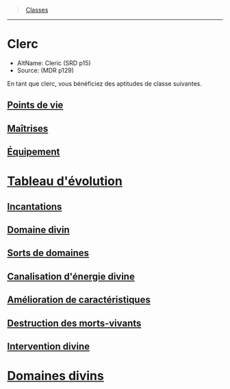 ﻿---
!ClassItem
Name: Clerc
AltName: Cleric (SRD p15)
Source: (MDR p129)
Description: >+
  En tant que clerc, vous bénéficiez des aptitudes de classe suivantes.

Id: cleric_hd.md#clerc
RootId: cleric_hd.md
ParentLink: classes_hd.md
ParentName: Classes
NameLevel: 1
Attributes:
  ParentNameLink: '[Classes](hd_classes.md)'
  Markdown: >+
    >  <!--ParentNameLink-->[Classes](hd_classes.md)<!--/ParentNameLink-->


    ---



    # <!--Name-->Clerc<!--/Name-->


    - AltName: <!--AltName-->Cleric (SRD p15)<!--/AltName-->

    - Source: <!--Source-->(MDR p129)<!--/Source-->


    En tant que clerc, vous bénéficiez des aptitudes de classe suivantes.

  Name: Clerc
  AltName: Cleric (SRD p15)
  Source: (MDR p129)
  Description: >+
    En tant que clerc, vous bénéficiez des aptitudes de classe suivantes.

AttributesDictionary: >+
  ParentNameLink: '[Classes](hd_classes.md)'

  Markdown: >+

    >  <!--ParentNameLink-->[Classes](hd_classes.md)<!--/ParentNameLink-->





    ---







    # <!--Name-->Clerc<!--/Name-->





    - AltName: <!--AltName-->Cleric (SRD p15)<!--/AltName-->



    - Source: <!--Source-->(MDR p129)<!--/Source-->





    En tant que clerc, vous bénéficiez des aptitudes de classe suivantes.



  Name: Clerc

  AltName: Cleric (SRD p15)

  Source: (MDR p129)

  Description: >+

    En tant que clerc, vous bénéficiez des aptitudes de classe suivantes.



---
>  [Classes](hd_classes.md)

---


# Clerc

- AltName: Cleric (SRD p15)
- Source: (MDR p129)

En tant que clerc, vous bénéficiez des aptitudes de classe suivantes.



## [Points de vie](hd_cleric_points_de_vie.md)



## [Maîtrises](hd_cleric_maitrises.md)



## [Équipement](hd_cleric_equipement.md)



# [Tableau d'évolution](hd_cleric_tableau_devolution.md)



## [Incantations](hd_cleric_incantations.md)



## [Domaine divin](hd_cleric_domaine_divin.md)



## [Sorts de domaines](hd_cleric_sorts_de_domaines.md)



## [Canalisation d'énergie divine](hd_cleric_canalisation_denergie_divine.md)



## [Amélioration de caractéristiques](hd_cleric_amelioration_de_caracteristiques.md)



## [Destruction des morts-vivants](hd_cleric_destruction_des_morts_vivants.md)



## [Intervention divine](hd_cleric_intervention_divine.md)



# [Domaines divins](hd_cleric_domaines_divins.md)

